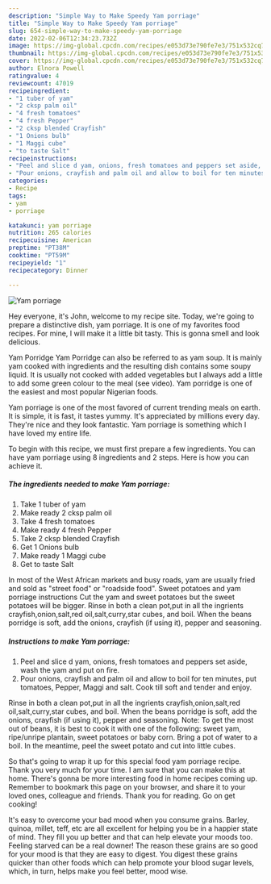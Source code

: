 ```yaml
---
description: "Simple Way to Make Speedy Yam porriage"
title: "Simple Way to Make Speedy Yam porriage"
slug: 654-simple-way-to-make-speedy-yam-porriage
date: 2022-02-06T12:34:23.732Z
image: https://img-global.cpcdn.com/recipes/e053d73e790fe7e3/751x532cq70/yam-porriage-recipe-main-photo.jpg
thumbnail: https://img-global.cpcdn.com/recipes/e053d73e790fe7e3/751x532cq70/yam-porriage-recipe-main-photo.jpg
cover: https://img-global.cpcdn.com/recipes/e053d73e790fe7e3/751x532cq70/yam-porriage-recipe-main-photo.jpg
author: Elnora Powell
ratingvalue: 4
reviewcount: 47019
recipeingredient:
- "1 tuber of yam"
- "2 cksp palm oil"
- "4 fresh tomatoes"
- "4 fresh Pepper"
- "2 cksp blended Crayfish"
- "1 Onions bulb"
- "1 Maggi cube"
- "to taste Salt"
recipeinstructions:
- "Peel and slice d yam, onions, fresh tomatoes and peppers set aside, wash the yam and put on fire."
- "Pour onions, crayfish and palm oil and allow to boil for ten minutes, put tomatoes, Pepper, Maggi and salt. Cook till soft and tender and enjoy."
categories:
- Recipe
tags:
- yam
- porriage

katakunci: yam porriage 
nutrition: 265 calories
recipecuisine: American
preptime: "PT38M"
cooktime: "PT59M"
recipeyield: "1"
recipecategory: Dinner

---
```



![Yam porriage](https://img-global.cpcdn.com/recipes/e053d73e790fe7e3/751x532cq70/yam-porriage-recipe-main-photo.jpg)

Hey everyone, it's John, welcome to my recipe site. Today, we're going to prepare a distinctive dish, yam porriage. It is one of my favorites food recipes. For mine, I will make it a little bit tasty. This is gonna smell and look delicious.

Yam Porridge Yam Porridge can also be referred to as yam soup. It is mainly yam cooked with ingredients and the resulting dish contains some soupy liquid. It is usually not cooked with added vegetables but I always add a little to add some green colour to the meal (see video). Yam porridge is one of the easiest and most popular Nigerian foods.

Yam porriage is one of the most favored of current trending meals on earth. It is simple, it is fast, it tastes yummy. It's appreciated by millions every day. They're nice and they look fantastic. Yam porriage is something which I have loved my entire life.


To begin with this recipe, we must first prepare a few ingredients. You can have yam porriage using 8 ingredients and 2 steps. Here is how you can achieve it.

<!--inarticleads1-->

##### The ingredients needed to make Yam porriage:

1. Take 1 tuber of yam
1. Make ready 2 cksp palm oil
1. Take 4 fresh tomatoes
1. Make ready 4 fresh Pepper
1. Take 2 cksp blended Crayfish
1. Get 1 Onions bulb
1. Make ready 1 Maggi cube
1. Get to taste Salt


In most of the West African markets and busy roads, yam are usually fried and sold as &#34;street food&#34; or &#34;roadside food&#34;. Sweet potatoes and yam porriage instructions Cut the yam and sweet potatoes but the sweet potatoes will be bigger. Rinse in both a clean pot,put in all the ingrients crayfish,onion,salt,red oil,salt,curry,star cubes, and boil. When the beans porridge is soft, add the onions, crayfish (if using it), pepper and seasoning. 

<!--inarticleads2-->

##### Instructions to make Yam porriage:

1. Peel and slice d yam, onions, fresh tomatoes and peppers set aside, wash the yam and put on fire.
1. Pour onions, crayfish and palm oil and allow to boil for ten minutes, put tomatoes, Pepper, Maggi and salt. Cook till soft and tender and enjoy.


Rinse in both a clean pot,put in all the ingrients crayfish,onion,salt,red oil,salt,curry,star cubes, and boil. When the beans porridge is soft, add the onions, crayfish (if using it), pepper and seasoning. Note: To get the most out of beans, it is best to cook it with one of the following: sweet yam, ripe/unripe plantain, sweet potatoes or baby corn. Bring a pot of water to a boil. In the meantime, peel the sweet potato and cut into little cubes. 

So that's going to wrap it up for this special food yam porriage recipe. Thank you very much for your time. I am sure that you can make this at home. There's gonna be more interesting food in home recipes coming up. Remember to bookmark this page on your browser, and share it to your loved ones, colleague and friends. Thank you for reading. Go on get cooking!

It's easy to overcome your bad mood when you consume grains. Barley, quinoa, millet, teff, etc are all excellent for helping you be in a happier state of mind. They fill you up better and that can help elevate your moods too. Feeling starved can be a real downer! The reason these grains are so good for your mood is that they are easy to digest. You digest these grains quicker than other foods which can help promote your blood sugar levels, which, in turn, helps make you feel better, mood wise.
